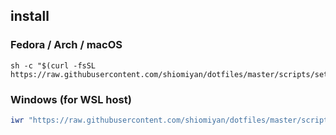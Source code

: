 ## install

### Fedora / Arch / macOS

```shell
sh -c "$(curl -fsSL https://raw.githubusercontent.com/shiomiyan/dotfiles/master/scripts/setup.sh)"
```

### Windows (for WSL host)

```powershell
iwr "https://raw.githubusercontent.com/shiomiyan/dotfiles/master/scripts/setup.ps1" -useb | iex
```

